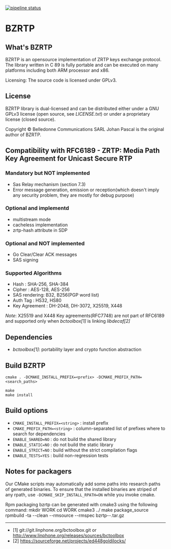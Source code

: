 [![pipeline status](https://gitlab.linphone.org/BC/public/bzrtp/badges/master/pipeline.svg)](https://gitlab.linphone.org/BC/public/bzrtp/commits/master)

BZRTP
=====

What's BZRTP
------------

BZRTP is an opensource implementation of ZRTP keys exchange protocol. 
The library written in C 89 is fully portable and can be executed  on many platforms including both ARM  processor and x86. 

Licensing: The source code is licensed under GPLv3.


License
--------

BZRTP library is dual-licensed and can be distributed either under a GNU GPLv3 license (open source, see *LICENSE.txt*) or under a proprietary
license (closed source).

Copyright © Belledonne Communications SARL
Johan Pascal is the original author of BZRTP.

Compatibility with RFC6189 - ZRTP: Media Path Key Agreement for Unicast Secure RTP
----------------------------------------------------------------------------------

### Mandatory but NOT implemented

* Sas Relay mechanism (section 7.3)
* Error message generation, emission or reception(which doesn't imply any security problem, they are mostly for debug purpose)


### Optional and implementd

* multistream mode
* cacheless implementation
* zrtp-hash attribute in SDP


### Optional and NOT implemented

* Go Clear/Clear ACK messages
* SAS signing


### Supported Algorithms

* Hash : SHA-256, SHA-384
* Cipher : AES-128, AES-256
* SAS rendering: B32, B256(PGP word list)
* Auth Tag : HS32, HS80
* Key Agreement : DH-2048, DH-3072, X25519, X448

*Note*: X25519 and X448 Key agreements(RFC7748) are not part of RFC6189 and supported only when *bctoolbox[1]* is linking *libdecaf[2]*

Dependencies
------------

- *bctoolbox[1]*: portability layer and crypto function abstraction


Build BZRTP
-----------

	cmake . -DCMAKE_INSTALL_PREFIX=<prefix> -DCMAKE_PREFIX_PATH=<search_paths>
	
	make
	make install


Build options
-------------

* `CMAKE_INSTALL_PREFIX=<string>` : install prefix
* `CMAKE_PREFIX_PATH=<string>`    : column-separated list of prefixes where to search for dependencies
* `ENABLE_SHARED=NO`              : do not build the shared library
* `ENABLE_STATIC=NO`              : do not build the static library
* `ENABLE_STRICT=NO`              : build without the strict compilation flags
* `ENABLE_TESTS=YES`              : build non-regression tests


Notes for packagers
-------------------

Our CMake scripts may automatically add some paths into research paths of generated binaries.
To ensure that the installed binaries are striped of any rpath, use `-DCMAKE_SKIP_INSTALL_RPATH=ON`
while you invoke cmake.

Rpm packaging
bzrtp can be generated with cmake3 using the following command:
mkdir WORK
cd WORK
cmake3 ../
make package_source
rpmbuild -ta --clean --rmsource --rmspec bzrtp-<version>-<release>.tar.gz



----------------------------------


* [1] git://git.linphone.org/bctoolbox.git or <http://www.linphone.org/releases/sources/bctoolbox>
* [2] <https://sourceforge.net/projects/ed448goldilocks/>
